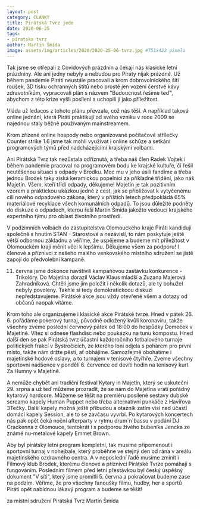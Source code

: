 ```yaml
---
layout: post
category: CLANKY
title: Pirátská Tvrz jede
date: 2020-06-25
tags: 
- piratska tvrz 
author: Martin Šmída
image: assets/img/articles/2020/2020-25-06-tvrz.jpg #751x422 pixelu
---
```



Tak jsme se otřepali z Covidových prázdnin a čekají nás klasické letní prázdniny. Ale ani jedny nebyly a nebudou pro Piráty nijak prázdné. Už během pandemie Piráti neustále pracovali a krom dobrovolnického šití roušek, 3D tisku ochranných štítů nebo prostě jen vození čerstvé kávy zdravotníkům, vypracovali plán s názvem "Budoucnost řešíme teď", abychom z této krize vyšli posílení a uchopili ji jako příležitost. 

Vláda už ledacos z tohoto plánu převzala, což nás těší. A například taková online jednání, která Piráti praktikují od svého vzniku v roce 2009 se najednou staly běžně používaným mainstreamem.

Krom zřízené online hospody nebo organizované počítačové střílečky Counter strike 1.6  jsme tak mohli využívat i online schůze a setkání programových týmů před nadcházejícími krajskými volbami. 

Ani Pirátská Tvrz tak nezůstala odříznutá, a třeba náš člen Radek Vojtek i během pandemie pracoval na programovém bodu ke krajské kultuře, či řešil neutěšenou situaci s odpady v Brodku. Moc mu v jeho úsilí fandíme a třeba jednou Brodek taky získá keramickou popelnici za příkladné třídění, jako náš Majetín. Všem, kteří třídí odpady, děkujeme! Majetín je tak pozitivním vzorem a praktickou ukázkou jedné z cest, jak se přibližovat k vytyčenému cíli nového odpadového zákona, který v příštích letech předpokládá 65% materiálové recyklace všech komunálních odpadů.  To jsou důležité podněty do diskuze o odpadech, kterou řeší Martin Šmída jakožto vedoucí krajského expertního týmu pro oblast životního prostředí.

V podzimních volbách do zastupitelstva Olomouckého kraje Piráti kandidují společně s hnutím STAN - Starostové a nezávislí, to nám poskytuje ještě větší odbornou základnu a věříme, že uspějeme a budeme mít příležitost v Olomouckém kraji měnit věci k lepšímu. Děkujeme všem za podporu!
I členové a příznivci z našeho malého venkovského místního sdružení se jistě zapojí do předvolební kampaně. 

11. června jsme dokonce navštívili kampaňovou zastávku konkurence - Trikolóry. Do Majetína dorazil Václav Klaus mladší a Zuzana Majerová Zahradníková. Chtěli jsme jim položit i několik dotazů, ale ty bohužel nebyly povoleny. Takhle si tedy demokratickoou diskuzi nepředstavujeme. Pirátské akce jsou vždy otevřené všem a dotazy od občanů naopak vítáme. 

Krom toho ale organizujeme i klasické akce Pirátské tvrze. Hned v pátek 26. 6. pořádáme pokerový turnaj, původně odložený kvůli koronaviru, takže všechny zveme poslední červnový pátek od 18:00 do hospůdky Domeček v Majetíně. Vítez si odnese flashdisc nebo poukázku na tunu kompostu. Hned další den se pak Pirátská tvrz účastní každoročního fotbalového turnaje politických frakcí v Bystročicích, ze kterého loni odjela s pohárem pro první místo, takže nám držte pěsti, ať obhájíme.
Samozřejmě obohatíme i majetínské hodové oslavy, a to turnajem v tenisové čtyřhře. Zveme všechny sportovní nadšence v pondělí 6. července od devíti hodin na tenisový kurt Za Humny v Majetíně. 

A nemůže chybět ani tradiční festival Kytary in Majetín, který se uskuteční 29. srpna a už teď můžeme prozradit, že se nám do Majetína vrátí pořádný kytarový hardcore. Můžeme se těšit na premiéru posílené sestavy dubské screamo kapely Human Puppet nebo třeba alternativní punkáče z Havířova 3Tečky. Další kapely možná ještě přibudou a otazník zatím visí nad účastí domácí kapely Session, ale to se zavčasu vyvrbí. Po kytarových koncertech nás pak opět čeká noční afterparty v rytmu drum´n´bassu v podání DJ Crackenna z Olomouce, tentokrát i s podporou živého bubeníka Jencka ze známé nu-metalové kapely Emmet Brown. 

Aby byl pirátský letní program kompletní, tak musíme připomenout i sportovní turnaj v nohejbale, který proběhne ve stejný den od rána v areálu majetínského ozdravného centra. A v neposlední řadě musíme zmínit i Filmový klub Brodek, kterému členové a příznivci Pirátské Tvrze pomáhají s fungováním. Posledním filmem před letní přestávkou byl český úspěšný dokument "V síti", který jsme promítli 5. června a pokračovat budeme zase na podzim. Věříme, že pro všechny fanoušky filmu, hudby, her a sportů Piráti opět nabídnou lákavý program a budeme se těšit!

za místní sdružení Pirátská Tvrz
Martin Šmída
